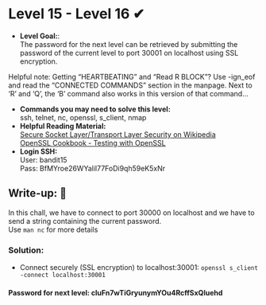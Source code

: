 # Level 15 - Level 16 ✔
- **Level Goal:**:<br>
The password for the next level can be retrieved by submitting the password of the current level to port 30001 on localhost using SSL encryption.

Helpful note: Getting “HEARTBEATING” and “Read R BLOCK”? Use -ign_eof and read the “CONNECTED COMMANDS” section in the manpage. Next to ‘R’ and ‘Q’, the ‘B’ command also works in this version of that command…<br>
- **Commands you may need to solve this level:**<br>
ssh, telnet, nc, openssl, s_client, nmap<br>
- **Helpful Reading Material:** <br>
[Secure Socket Layer/Transport Layer Security on Wikipedia](https://en.wikipedia.org/wiki/Secure_Socket_Layer)<br>
[OpenSSL Cookbook - Testing with OpenSSL](https://www.feistyduck.com/library/openssl-cookbook/online/ch-testing-with-openssl.html)<br>                                             
- **Login SSH:**<br>
User: bandit15<br>
Pass: BfMYroe26WYalil77FoDi9qh59eK5xNr<br>
## Write-up: 📝<br>
In this chall, we have to connect to port 30000 on localhost and we have to send a string containing the current password. <br>
Use `man nc` for more details
### Solution:<br>
- Connect securely (SSL encryption) to localhost:30001: `openssl s_client -connect localhost:30001`
#### Password for next level: cluFn7wTiGryunymYOu4RcffSxQluehd 


